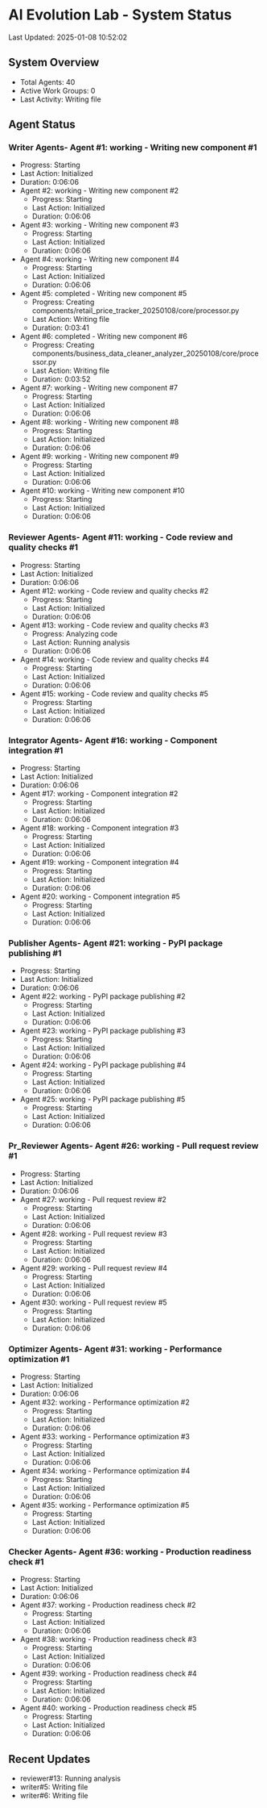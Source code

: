 # AI Evolution Lab - System Status
Last Updated: 2025-01-08 10:52:02

## System Overview
- Total Agents: 40
- Active Work Groups: 0
- Last Activity: Writing file

## Agent Status

### Writer Agents- Agent #1: working - Writing new component #1
  - Progress: Starting
  - Last Action: Initialized
  - Duration: 0:06:06
- Agent #2: working - Writing new component #2
  - Progress: Starting
  - Last Action: Initialized
  - Duration: 0:06:06
- Agent #3: working - Writing new component #3
  - Progress: Starting
  - Last Action: Initialized
  - Duration: 0:06:06
- Agent #4: working - Writing new component #4
  - Progress: Starting
  - Last Action: Initialized
  - Duration: 0:06:06
- Agent #5: completed - Writing new component #5
  - Progress: Creating components/retail_price_tracker_20250108/core/processor.py
  - Last Action: Writing file
  - Duration: 0:03:41
- Agent #6: completed - Writing new component #6
  - Progress: Creating components/business_data_cleaner_analyzer_20250108/core/processor.py
  - Last Action: Writing file
  - Duration: 0:03:52
- Agent #7: working - Writing new component #7
  - Progress: Starting
  - Last Action: Initialized
  - Duration: 0:06:06
- Agent #8: working - Writing new component #8
  - Progress: Starting
  - Last Action: Initialized
  - Duration: 0:06:06
- Agent #9: working - Writing new component #9
  - Progress: Starting
  - Last Action: Initialized
  - Duration: 0:06:06
- Agent #10: working - Writing new component #10
  - Progress: Starting
  - Last Action: Initialized
  - Duration: 0:06:06

### Reviewer Agents- Agent #11: working - Code review and quality checks #1
  - Progress: Starting
  - Last Action: Initialized
  - Duration: 0:06:06
- Agent #12: working - Code review and quality checks #2
  - Progress: Starting
  - Last Action: Initialized
  - Duration: 0:06:06
- Agent #13: working - Code review and quality checks #3
  - Progress: Analyzing code
  - Last Action: Running analysis
  - Duration: 0:06:06
- Agent #14: working - Code review and quality checks #4
  - Progress: Starting
  - Last Action: Initialized
  - Duration: 0:06:06
- Agent #15: working - Code review and quality checks #5
  - Progress: Starting
  - Last Action: Initialized
  - Duration: 0:06:06

### Integrator Agents- Agent #16: working - Component integration #1
  - Progress: Starting
  - Last Action: Initialized
  - Duration: 0:06:06
- Agent #17: working - Component integration #2
  - Progress: Starting
  - Last Action: Initialized
  - Duration: 0:06:06
- Agent #18: working - Component integration #3
  - Progress: Starting
  - Last Action: Initialized
  - Duration: 0:06:06
- Agent #19: working - Component integration #4
  - Progress: Starting
  - Last Action: Initialized
  - Duration: 0:06:06
- Agent #20: working - Component integration #5
  - Progress: Starting
  - Last Action: Initialized
  - Duration: 0:06:06

### Publisher Agents- Agent #21: working - PyPI package publishing #1
  - Progress: Starting
  - Last Action: Initialized
  - Duration: 0:06:06
- Agent #22: working - PyPI package publishing #2
  - Progress: Starting
  - Last Action: Initialized
  - Duration: 0:06:06
- Agent #23: working - PyPI package publishing #3
  - Progress: Starting
  - Last Action: Initialized
  - Duration: 0:06:06
- Agent #24: working - PyPI package publishing #4
  - Progress: Starting
  - Last Action: Initialized
  - Duration: 0:06:06
- Agent #25: working - PyPI package publishing #5
  - Progress: Starting
  - Last Action: Initialized
  - Duration: 0:06:06

### Pr_Reviewer Agents- Agent #26: working - Pull request review #1
  - Progress: Starting
  - Last Action: Initialized
  - Duration: 0:06:06
- Agent #27: working - Pull request review #2
  - Progress: Starting
  - Last Action: Initialized
  - Duration: 0:06:06
- Agent #28: working - Pull request review #3
  - Progress: Starting
  - Last Action: Initialized
  - Duration: 0:06:06
- Agent #29: working - Pull request review #4
  - Progress: Starting
  - Last Action: Initialized
  - Duration: 0:06:06
- Agent #30: working - Pull request review #5
  - Progress: Starting
  - Last Action: Initialized
  - Duration: 0:06:06

### Optimizer Agents- Agent #31: working - Performance optimization #1
  - Progress: Starting
  - Last Action: Initialized
  - Duration: 0:06:06
- Agent #32: working - Performance optimization #2
  - Progress: Starting
  - Last Action: Initialized
  - Duration: 0:06:06
- Agent #33: working - Performance optimization #3
  - Progress: Starting
  - Last Action: Initialized
  - Duration: 0:06:06
- Agent #34: working - Performance optimization #4
  - Progress: Starting
  - Last Action: Initialized
  - Duration: 0:06:06
- Agent #35: working - Performance optimization #5
  - Progress: Starting
  - Last Action: Initialized
  - Duration: 0:06:06

### Checker Agents- Agent #36: working - Production readiness check #1
  - Progress: Starting
  - Last Action: Initialized
  - Duration: 0:06:06
- Agent #37: working - Production readiness check #2
  - Progress: Starting
  - Last Action: Initialized
  - Duration: 0:06:06
- Agent #38: working - Production readiness check #3
  - Progress: Starting
  - Last Action: Initialized
  - Duration: 0:06:06
- Agent #39: working - Production readiness check #4
  - Progress: Starting
  - Last Action: Initialized
  - Duration: 0:06:06
- Agent #40: working - Production readiness check #5
  - Progress: Starting
  - Last Action: Initialized
  - Duration: 0:06:06


## Recent Updates
- reviewer#13: Running analysis
- writer#5: Writing file
- writer#6: Writing file
